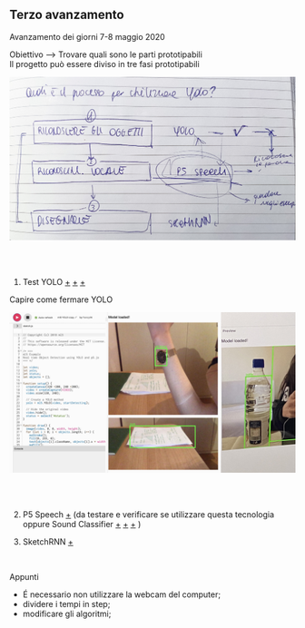 ## Terzo avanzamento

Avanzamento dei giorni 7-8 maggio 2020

Obiettivo --> Trovare quali sono le parti prototipabili <br>
Il progetto può essere diviso in tre fasi prototipabili


![the source](https://github.com/Francesca1996/archive/blob/master/Francesca1996/INVISIBLE/3_avanzamento/appunti.jpg)

<br>
<br>

1. Test YOLO [+](https://editor.p5js.org/francy96/full/OX9Rawz_g)
[+](https://www.youtube.com/watch?v=4eIBisqx9_g)
[+](https://pjreddie.com/darknet/yolo/)

Capire come fermare YOLO

![the source](https://github.com/Francesca1996/archive/blob/master/Francesca1996/INVISIBLE/3_avanzamento/test_yolo.jpg)

<br>
<br>

2. P5 Speech [+](https://idmnyu.github.io/p5.js-speech/)
(da testare e verificare se utilizzare questa tecnologia oppure Sound Classifier [+](https://apple.github.io/turicreate/docs/userguide/sound_classifier/)
[+](https://medium.com/@mikesmales/sound-classification-using-deep-learning-8bc2aa1990b7)
[+](https://www.iotforall.com/tensorflow-sound-classification-machine-learning-applications/) )

3. SketchRNN
[+](https://editor.p5js.org/francy96/full/h3cTwCC_O)

<br>

Appunti
- É necessario non utilizzare la webcam del computer;
- dividere i tempi in step;
- modificare gli algoritmi;

